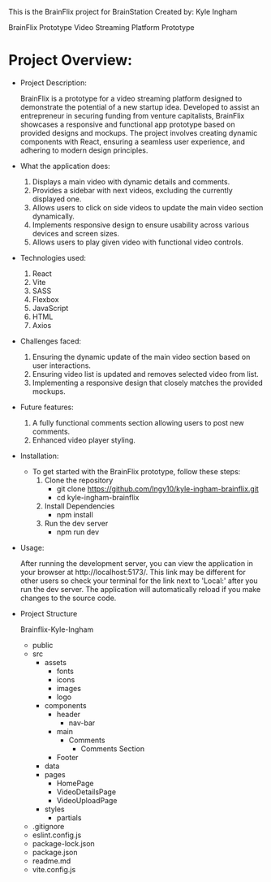 This is the BrainFlix project for BrainStation
Created by: Kyle Ingham

BrainFlix Prototype
Video Streaming Platform Prototype

# Project Overview:

- Project Description:

  BrainFlix is a prototype for a video streaming platform designed to demonstrate the potential of a new startup idea. Developed to assist an entrepreneur in securing funding from venture capitalists, BrainFlix showcases a responsive and functional app prototype based on provided designs and mockups. The project involves creating dynamic components with React, ensuring a seamless user experience, and adhering to modern design principles.

- What the application does:

  1. Displays a main video with dynamic details and comments.
  2. Provides a sidebar with next videos, excluding the currently displayed one.
  3. Allows users to click on side videos to update the main video section dynamically.
  4. Implements responsive design to ensure usability across various devices and screen sizes.
  5. Allows users to play given video with functional video controls.

- Technologies used:

  1. React
  2. Vite
  3. SASS
  4. Flexbox
  5. JavaScript
  6. HTML
  7. Axios

- Challenges faced:

  1. Ensuring the dynamic update of the main video section based on user interactions.
  2. Ensuring video list is updated and removes selected video from list.
  3. Implementing a responsive design that closely matches the provided mockups.

- Future features:

  1. A fully functional comments section allowing users to post new comments.
  2. Enhanced video player styling.

- Installation:

  - To get started with the BrainFlix prototype, follow these steps:
    1. Clone the repository
       - git clone https://github.com/Ingy10/kyle-ingham-brainflix.git
       - cd kyle-ingham-brainflix
    2. Install Dependencies
       - npm install
    3. Run the dev server
       - npm run dev

- Usage:

  After running the development server, you can view the application in your browser at http://localhost:5173/. This link may be different for other users so check your terminal for the link next to 'Local:' after you run the dev server. The application will automatically reload if you make changes to the source code.

- Project Structure

  Brainflix-Kyle-Ingham

  - public
  - src
    - assets
      - fonts
      - icons
      - images
      - logo
    - components
      - header
        - nav-bar
      - main
        - Comments
          - Comments Section
      - Footer
    - data
    - pages
      - HomePage
      - VideoDetailsPage
      - VideoUploadPage
    - styles
      - partials
  - .gitignore
  - eslint.config.js
  - package-lock.json
  - package.json
  - readme.md
  - vite.config.js
